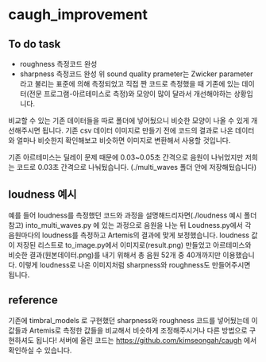 # caugh_improvement

## To do task
* roughness 측정코드 완성
* sharpness 측정코드 완성
위 sound quality prameter는 Zwicker parameter라고 불리는 표준에 의해 측정되었고
직접 짠 코드로 측정했을 때 기존에 있는 데이터(전문 프로그램-아르테미스로 측정)와 모양이 많이 달라서 개선해야하는 상황입니다.

비교할 수 있는 기존 데이터들을 따로 폴더에 넣어뒀으니 비슷한 모양이 나올 수 있게 개선해주시면 됩니다.
기존 csv 데이터 이미지로 만들기 전에 코드의 결과로 나온 데이터와 얼마나 비슷한지 확인해보고 비슷하면 이미지로 변환해서 사용할 것입니다.

기존 아르테미스는 딜레이 문제 때문에 0.03~0.05초 간격으로 음원이 나뉘었지만 저희는 코드로 0.03초 간격으로 나눠뒀습니다. (./multi_waves 폴더 안에 저장해뒀습니다)

## loudness 예시
예를 들어 loudness를 측정했던 코드와 과정을 설명해드리자면(./loudness 예시 폴더 참고)
into_multi_waves.py 에 있는 과정으로 음원을 나눈 뒤 Loudness.py에서 각 음원마다의 loudness를 측정하고 Artemis의 결과에 맞게 보정했습니다. loudness 값이 저장된 리스트로 to_image.py에서 이미지로(result.png) 만들었고 아르테미스와 비슷한 결과(원본데이터.png)를 내기 위해서 총 음원 52개 중 40개까지만 이용했습니다.
이렇게 loudness로 나온 이미지처럼 sharpness와 roughness도 만들어주시면 됩니다.

## reference
기존에 timbral_models 로 구현했던 sharpness와 roughness 코드를 넣어뒀는데 이 값들과 Artemis로 측정한 값들을 비교해서 비슷하게 조정해주시거나 다른 방법으로 구현하셔도 됩니다!
서버에 올린 코드는 https://github.com/kimseongah/caugh 에서 확인하실 수 있습니다.